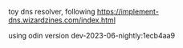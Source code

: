 toy dns resolver, following https://implement-dns.wizardzines.com/index.html

using odin version dev-2023-06-nightly:1ecb4aa9
